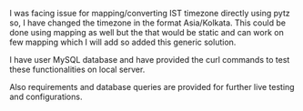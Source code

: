 I was facing issue for mapping/converting IST timezone directly using pytz so, I have changed the timezone in the format Asia/Kolkata. This could be done using mapping as well but the that would be static and can work on few mapping which I will add so added this generic solution.

I have user MySQL database and have provided the curl commands to test these functionalities on local server.

Also requirements and database queries are provided for further live testing and configurations.